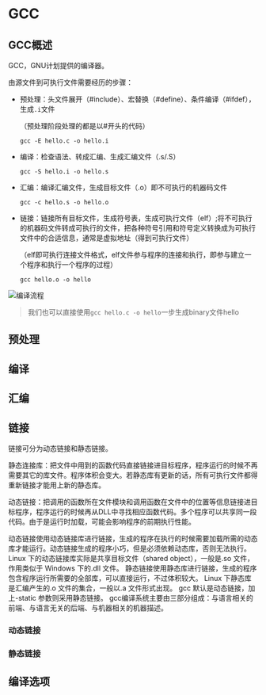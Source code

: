 # GCC

## GCC概述

GCC，GNU计划提供的编译器。



由源文件到可执行文件需要经历的步骤：

- 预处理：头文件展开（#include）、宏替换（#define）、条件编译（#ifdef），生成`.i`文件

  （预处理阶段处理的都是以#开头的代码）

  `gcc -E hello.c -o hello.i`

- 编译：检查语法、转成汇编、生成汇编文件（.s/.S）

  `gcc -S hello.i -o hello.s`

- 汇编：编译汇编文件，生成目标文件（.o）即不可执行的机器码文件

  `gcc -c hello.s -o hello.o`

- 链接：链接所有目标文件，生成符号表，生成可执行文件（elf）;将不可执行的机器码文件转成可执行的文件，把各种符号引用和符号定义转换成为可执行文件中的合适信息，通常是虚拟地址（得到可执行文件）

  （elf即可执行连接文件格式，elf文件参与程序的连接和执行，即参与建立一个程序和执行一个程序的过程）

  `gcc hello.o -o hello`

![编译流程](https://cdn.jsdelivr.net/gh/ethanworld/images@main/202205120802165.png)

> 我们也可以直接使用`gcc hello.c -o hello`一步生成binary文件hello





## 预处理



## 编译



## 汇编



## 链接

链接可分为动态链接和静态链接。

静态连接库：把文件中用到的函数代码直接链接进目标程序，程序运行的时候不再需要其它的库文件。程序体积会变大。若静态库有更新的话，所有可执行文件都得重新链接才能用上新的静态库。

动态链接：把调用的函数所在文件模块和调用函数在文件中的位置等信息链接进目标程序，程序运行的时候再从DLL中寻找相应函数代码。多个程序可以共享同一段代码。由于是运行时加载，可能会影响程序的前期执行性能。

动态链接使用动态链接库进行链接，生成的程序在执行的时候需要加载所需的动态库才能运行。动态链接生成的程序小巧，但是必须依赖动态库，否则无法执行。
Linux 下的动态链接库实际是共享目标文件（shared object），一般是.so 文件，作用类似于 Windows 下的.dll 文件。
静态链接使用静态库进行链接，生成的程序包含程序运行所需要的全部库，可以直接运行，不过体积较大。
Linux 下静态库是汇编产生的.o 文件的集合，一般以.a 文件形式出现。
gcc 默认是动态链接，加上-static 参数则采用静态链接。 gcc编译系统主要由三部分组成：与语言相关的前端、与语言无关的后端、与机器相关的机器描述。

### 动态链接



### 静态链接





## 编译选项

